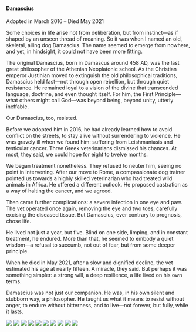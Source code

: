 <h4>Damascius</h4>

Adopted in March 2016 – Died May 2021

Some choices in life arise not from deliberation, but from instinct—as if shaped by an unseen thread of meaning. So it was when I named an old, skeletal, ailing dog Damascius. The name seemed to emerge from nowhere, and yet, in hindsight, it could not have been more fitting.

The original Damascius, born in Damascus around 458 AD, was the last great philosopher of the Athenian Neoplatonic school. As the Christian emperor Justinian moved to extinguish the old philosophical traditions, Damascius held fast—not through open rebellion, but through quiet resistance. He remained loyal to a vision of the divine that transcended language, doctrine, and even thought itself. For him, the First Principle—what others might call God—was beyond being, beyond unity, utterly ineffable.

Our Damascius, too, resisted.

Before we adopted him in 2016, he had already learned how to avoid conflict on the streets, to stay alive without surrendering to violence. He was gravely ill when we found him: suffering from Leishmaniasis and testicular cancer. Three Greek veterinarians dismissed his chances. At most, they said, we could hope for eight to twelve months.

We began treatment nonetheless. They refused to neuter him, seeing no point in intervening. After our move to Rome, a compassionate dog trainer pointed us towards a highly skilled veterinarian who had treated wild animals in Africa. He offered a different outlook. He proposed castration as a way of halting the cancer, and we agreed.

Then came further complications: a severe infection in one eye and paw. The vet operated once again, removing the eye and two toes, carefully excising the diseased tissue. But Damascius, ever contrary to prognosis, chose life.

He lived not just a year, but five. Blind on one side, limping, and in constant treatment, he endured. More than that, he seemed to embody a quiet wisdom—a refusal to succumb, not out of fear, but from some deeper principle.

When he died in May 2021, after a slow and dignified decline, the vet estimated his age at nearly fifteen. A miracle, they said. But perhaps it was something simpler: a strong will, a deep resilience, a life lived on his own terms.

Damascius was not just our companion. He was, in his own silent and stubborn way, a philosopher. He taught us what it means to resist without anger, to endure without bitterness, and to live—not forever, but fully, while it lasts.

![](67.jpg)
![](68.JPG)
![](69.jpg)
![](70.JPG)
![](71.jpg)
![](72.JPG)
![](73.jpg)
![](74.JPG)
![](75.jpg)
![](76.JPG)
<p></p>
